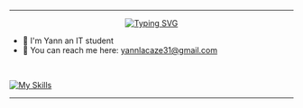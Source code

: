 
---
<div align="center">
  <a href="https://git.io/typing-svg"><img src="https://readme-typing-svg.herokuapp.com?font=JetBrains+Mono&pause=1000&color=F7F2ED&width=435&lines=Bonjour+%F0%9F%91%8B" alt="Typing SVG" /></a>
</div>

- 🙌 I'm Yann an IT student
- 📧 You can reach me here: yannlacaze31@gmail.com
<br>

[![My Skills](https://skillicons.dev/icons?i=html,css,js,ts,tailwind,nodejs,svelte,react,docker,git,github,gitlab,php,py,c,md,java,vscode,mysql,sqlite&perline=6)](https://skillicons.dev)

---


<!--
**ShowYL/ShowYL** is a ✨ _special_ ✨ repository because its `README.md` (this file) appears on your GitHub profile.

Here are some ideas to get you started:

- 🔭 I’m currently working on ...
- 🌱 I’m currently learning ...
- 👯 I’m looking to collaborate on ...
- 🤔 I’m looking for help with ...
- 💬 Ask me about ...
- 📫 How to reach me: ...
- 😄 Pronouns: ...
- ⚡ Fun fact: ...
-->
